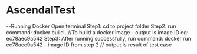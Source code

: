 # AscendalTest

--Running Docker
Open terminal
 Step1: cd to project folder
 Step2: run command: docker build . //To build a docker image - output is image ID eg: ec78aec9a542
 Step3: After running successfully, run command: docker run ec78aec9a542 - image ID from step 2 // output is result of test case
 
 
